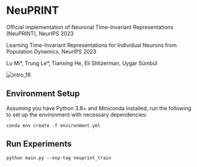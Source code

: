 # NeuPRINT
Official implementation of Neuronal Time-Invariant Representations (NeuPRINT), NeurIPS 2023

Learning Time-Invariant Representations for Individual Neurons from Population Dynamics. NeurIPS 2023

Lu Mi*, Trung Le*, Tianxing He, Eli Shlizerman, Uygar Sümbül

![intro_16](https://github.com/lumimim/NeuPRINT/assets/41974416/48e72abb-13af-42cf-87ac-145700024755)

## Environment Setup
Assuming you have Python 3.8+ and Miniconda installed, run the following to set up the environment with necessary dependencies:
```
conda env create -f environment.yml
```

## Run Experiments

```
python main.py --exp-tag neuprint_train
```
